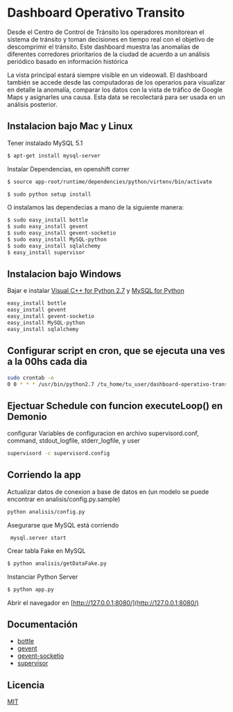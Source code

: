 # Dashboard Operativo Transito

Desde el Centro de Control de Tránsito los operadores monitorean el sistema de tránsito y toman decisiones en tiempo real con el objetivo de descomprimir el tránsito.
Este dashboard muestra las anomalías de diferentes corredores prioritarios de la ciudad de acuerdo a un análisis periódico basado en información histórica

La vista principal estará siempre visible en un videowall.
El dashboard también se accede desde las computadoras de los operarios para visualizar en detalle la anomalía, comparar los datos con la vista de tráfico de Google Maps y asignarles una causa. Esta data se recolectará para ser usada en un análisis posterior.

## Instalacion bajo Mac y Linux

Tener instalado MySQL 5.1
```sh
$ apt-get install mysql-server
```
Instalar Dependencias, en openshift correr
```sh
$ source app-root/runtime/dependencies/python/virtenv/bin/activate
```
```sh
$ sudo python setup install
```
O instalamos las dependecias a mano de la siguiente manera:
```sh
$ sudo easy_install bottle
$ sudo easy_install gevent
$ sudo easy_install gevent-socketio
$ sudo easy_install MySQL-python
$ sudo easy_install sqlalchemy
$ easy_install supervisor
```
## Instalacion bajo Windows
Bajar e instalar [Visual C++ for Python 2.7](http://download.microsoft.com/download/7/9/6/796EF2E4-801B-4FC4-AB28-B59FBF6D907B/VCForPython27.msi) y [MySQL for Python](https://github.com/farcepest/MySQLdb1)

```sh
easy_install bottle
easy_install gevent
easy_install gevent-socketio
easy_install MySQL-python
easy_install sqlalchemy
```
## Configurar script en cron, que se ejecuta una ves a la 00hs cada dia
```sh
sudo crontab -e
0 0 * * * /usr/bin/python2.7 /tu_home/tu_user/dashboard-operativo-transito/analisis/dailyUpdate.py
```
## Ejectuar Schedule con funcion executeLoop() en Demonio
configurar Variables de configuracion en archivo supervisord.conf,  command, stdout_logfile, stderr_logfile, y user
```sh
supervisord -c supervisord.config
```
## Corriendo la app
Actualizar datos de conexion a base de datos en (un modelo se puede encontrar en analisis/config.py.sample)

```sh
python analisis/config.py
```

Asegurarse que MySQL está corriendo
```
 mysql.server start
 ```

Crear tabla Fake en MySQL

```sh
$ python analisis/getDataFake.py
```

Instanciar Python Server
```sh
$ python app.py
```


Abrir el navegador en [http://127.0.0.1:8080/](http://127.0.0.1:8080/)

## Documentación 

  - [bottle](http://bottlepy.org/docs/dev/index.html)
  - [gevent](http://gevent.org/intro.html)
  - [gevent-socketio](https://gevent-socketio.readthedocs.org/en/latest/)
  - [supervisor](http://supervisord.org/configuration.html)

## Licencia
[MIT](http://opensource.org/licenses/MIT)